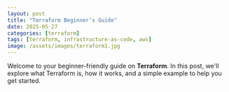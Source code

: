 ```yaml
---
layout: post
title: "Terraform Beginner’s Guide"
date: 2025-05-27
categories: [terraform]
tags: [terraform, infrastructure-as-code, aws]
image: /assets/images/terraform1.jpg
---
```


Welcome to your beginner-friendly guide on **Terraform**. In this post, we'll explore what Terraform is, how it works, and a simple example to help you get started.
